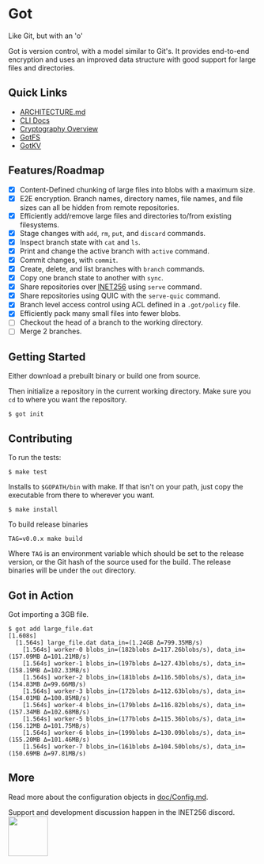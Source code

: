 # Got
Like Git, but with an 'o'

Got is version control, with a model similar to Git's.
It provides end-to-end encryption and uses an improved data structure with good support for large files and directories.

## Quick Links
- [ARCHITECTURE.md](./ARCHITECTURE.md)
- [CLI Docs](./doc/CLI.md)
- [Cryptography Overview](./doc/Cryptography.md)
- [GotFS](./pkg/gotfs/README.md)
- [GotKV](./pkg/gotkv/README.md)

## Features/Roadmap
- [x] Content-Defined chunking of large files into blobs with a maximum size.
- [x] E2E encryption. Branch names, directory names, file names, and file sizes can all be hidden from remote repositories.
- [x] Efficiently add/remove large files and directories to/from existing filesystems.
- [x] Stage changes with `add`, `rm`, `put`, and `discard` commands.
- [x] Inspect branch state with `cat` and `ls`.
- [x] Print and change the active branch with `active` command.
- [x] Commit changes, with `commit`.
- [x] Create, delete, and list branches with `branch` commands.
- [x] Copy one branch state to another with `sync`.
- [x] Share repositories over [INET256](https://github.com/inet256/inet256) using `serve` command.
- [x] Share repositories using QUIC with the `serve-quic` command.
- [x] Branch level access control using ACL defined in a `.got/policy` file.
- [x] Efficiently pack many small files into fewer blobs.
- [ ] Checkout the head of a branch to the working directory.
- [ ] Merge 2 branches.

## Getting Started
Either download a prebuilt binary or build one from source.

Then initialize a repository in the current working directory.
Make sure you `cd` to where you want the repository.
```shell
$ got init
```

## Contributing
To run the tests:
```shell
$ make test
```

Installs to `$GOPATH/bin` with make.
If that isn't on your path, just copy the executable from there to wherever you want.

```shell
$ make install
```

To build release binaries
```shell
TAG=v0.0.x make build
```
Where `TAG` is an environment variable which should be set to the release version, or the Git hash of the source used for the build.
The release binaries will be under the `out` directory.

## Got in Action
Got importing a 3GB file.
```shell
$ got add large_file.dat
[1.608s]
  [1.564s] large_file.dat data_in=(1.24GB Δ=799.35MB/s)
    [1.564s] worker-0 blobs_in=(182blobs Δ=117.26blobs/s), data_in=(157.09MB Δ=101.21MB/s)
    [1.564s] worker-1 blobs_in=(197blobs Δ=127.43blobs/s), data_in=(158.19MB Δ=102.33MB/s)
    [1.564s] worker-2 blobs_in=(181blobs Δ=116.50blobs/s), data_in=(154.83MB Δ=99.66MB/s)
    [1.564s] worker-3 blobs_in=(172blobs Δ=112.63blobs/s), data_in=(154.01MB Δ=100.85MB/s)
    [1.564s] worker-4 blobs_in=(179blobs Δ=116.82blobs/s), data_in=(157.34MB Δ=102.68MB/s)
    [1.564s] worker-5 blobs_in=(177blobs Δ=115.36blobs/s), data_in=(156.12MB Δ=101.75MB/s)
    [1.564s] worker-6 blobs_in=(199blobs Δ=130.09blobs/s), data_in=(155.20MB Δ=101.46MB/s)
    [1.564s] worker-7 blobs_in=(161blobs Δ=104.50blobs/s), data_in=(150.69MB Δ=97.81MB/s)
```

## More
Read more about the configuration objects in [doc/Config.md](./doc/Config.md).

Support and development discussion happen in the INET256 discord.
[<img src="https://discord.com/assets/cb48d2a8d4991281d7a6a95d2f58195e.svg" width="80">](https://discord.gg/TWy6aVWJ7f)
